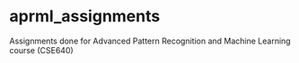 # aprml_assignments
Assignments done for Advanced Pattern Recognition and Machine Learning course (CSE640)
